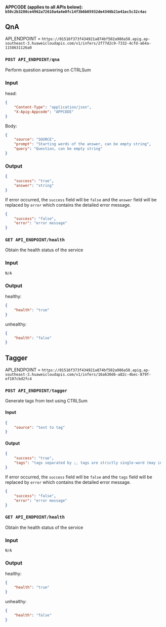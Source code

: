 #### APPCODE (applies to all APIs below): `b50c2b3280ce4962a72610a4a4e0fc14f3b6b05932de4346b21e41ec5c32c4ac`

## QnA
API_ENDPOINT = `https://01516f373f434921a874bf502a986a58.apig.ap-southeast-3.huaweicloudapis.com/v1/infers/2f77d2c9-7332-4cfd-a64a-1158631126a0`

### `POST API_ENDPOINT/qna`

Perform question answering on CTRLSum

### Input

head:
```json
{
    "Content-Type": "application/json",
    "X-Apig-Appcode": "APPCODE"
}
```

Body:
```json
{
    "source": "SOURCE",
    "prompt": "Starting words of the answer, can be empty string",
    "query": "Question, can be empty string"
}
```

### Output

```json
{
    "success": "true",
    "answer": "string"
}
```

If error occurred, the `success` field will be `false` and the `answer` field will be replaced by `error` which contains the detailed error message.
```json
{
    "success": "false",
    "error": "error message"
}
```

### `GET API_ENDPOINT/health`

Obtain the health status of the service

### Input

```
N/A
```

### Output

healthy:
```json
{
    "health": "true"
}
```

unhealthy:
```json
{
    "health": "false"
}
```


## Tagger
API_ENDPOINT = `https://01516f373f434921a874bf502a986a58.apig.ap-southeast-3.huaweicloudapis.com/v1/infers/16a630d6-a82c-4bec-879f-ef107cbd2fc4`

### `POST API_ENDPOINT/tagger`

Generate tags from text using CTRLSum

#### Input

```json
{
    "source": "text to tag"
}
```

#### Output

```json
{
    "success": "true",
    "tags": "tags separated by ;, tags are strictly single-word (may include hyphens)"
}
```

If error occurred, the `success` field will be `false` and the `tags` field will be replaced by `error` which contains the detailed error message.
```json
{
    "success": "false",
    "error": "error message"
}
```

### `GET API_ENDPOINT/health`

Obtain the health status of the service

### Input

```
N/A
```

### Output

healthy:
```json
{
    "health": "true"
}
```

unhealthy:
```json
{
    "health": "false"
}
```
